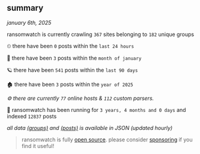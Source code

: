 
## summary
_january 6th, 2025_

ransomwatch is currently crawling `367` sites belonging to `182` unique groups

⏲ there have been `0` posts within the `last 24 hours`

🦈 there have been `3` posts within the `month of january`

🪐 there have been `541` posts within the `last 90 days`

🏚 there have been `3` posts within the `year of 2025`

_⚙️ there are currently `77` online hosts & `112` custom parsers._

🦕 ransomwatch has been running for `3 years, 4 months and 0 days` and indexed `12837` posts

_all data  [(groups)](http://https://dataleak.hopeless99.top//groups) and [(posts)](http://https://dataleak.hopeless99.top//posts) is available in JSON (updated hourly)_

> ransomwatch is fully [open source](https://github.com/joshhighet/ransomwatch#ransomwatch--). please consider [sponsoring](https://github.com/sponsors/joshhighet) if you find it useful!
